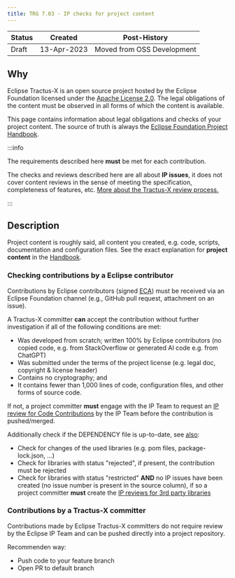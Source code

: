 ```yaml
---
title: TRG 7.03 - IP checks for project content
---
```


| Status | Created     | Post-History  |
|--------|-------------|---------------|
| Draft  | 13-Apr-2023 | Moved from OSS Development           |

## Why

Eclipse Tractus-X is an open source project hosted by the Eclipse Foundation licensed under the [Apache License 2.0](https://spdx.org/licenses/Apache-2.0). The legal obligations of the content must be observed in all forms of which the content is available.

This page contains information about legal obligations and checks of your project content. The source of truth is always the [Eclipse Foundation Project Handbook](https://www.eclipse.org/projects/handbook/#ip-project-content).

:::info

The requirements described here **must** be met for each contribution.

The checks and reviews described here are all about **IP issues**, it does not cover content reviews in the sense of meeting the specification, completeness of features, etc. [More about the Tractus-X review process.](/docs/oss/code-reviews)

:::

## Description

Project content is roughly said, all content you created, e.g. code, scripts, documentation and configuration files.
See the exact explanation for **project content** in the [Handbook](https://www.eclipse.org/projects/handbook/#ip-project-content).

### Checking contributions by a Eclipse contributor

Contributions by Eclipse contributors (signed [ECA](https://www.eclipse.org/projects/handbook/#contributing-eca)) must be received via an Eclipse Foundation channel (e.g., GitHub pull request, attachment on an issue).

A Tractus-X committer **can** accept the contribution without further investigation if all of the following conditions are met:

- Was developed from scratch; written 100% by Eclipse contributors (no copied code, e.g. from StackOverflow or generated AI code e.g. from ChatGPT)
- Was submitted under the terms of the project license (e.g. legal doc, copyright & license header)
- Contains no cryptography; and
- It contains fewer than 1,000 lines of code, configuration files, and other forms of source code.

If not, a project committer **must** engage with the IP Team to request an [IP review for Code Contributions](/docs/oss/issues#eclipse-gitlab-ip-issue-tracker) by the IP Team before the contribution is pushed/merged.

Additionally check if the DEPENDENCY file is up-to-date, see [also](/docs/release/trg-7/trg-7-04):

- Check for changes of the used libraries (e.g. pom files, package-lock.json, ...)
- Check for libraries with status "rejected", if present, the contribution must be rejected
- Check for libraries with status "restricted" **AND** no IP issues have been created (no issue number is present in the source column), if so a project committer **must** create the [IP reviews for 3rd party libraries](/docs/oss/issues#eclipse-gitlab-ip-issue-tracker)

### Contributions by a Tractus-X committer

Contributions made by Eclipse Tractus-X committers do not require review by the Eclipse IP Team and can be pushed directly into a project repository.

Recommenden way:

- Push code to your feature branch
- Open PR to default branch

